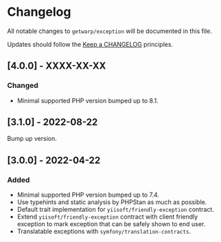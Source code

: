 # Changelog

All notable changes to `getwarp/exception` will be documented in this file.

Updates should follow the [Keep a CHANGELOG](http://keepachangelog.com/) principles.

## [4.0.0] - XXXX-XX-XX

### Changed

- Minimal supported PHP version bumped up to 8.1.

## [3.1.0] - 2022-08-22

Bump up version.

## [3.0.0] - 2022-04-22

### Added

- Minimal supported PHP version bumped up to 7.4.
- Use typehints and static analysis by PHPStan as much as possible.
- Default trait implementation for `yiisoft/friendly-exception` contract.
- Extend `yiisoft/friendly-exception` contract with client friendly exception to mark exception that can be safely shown
  to end user.
- Translatable exceptions with `symfony/translation-contracts`.
